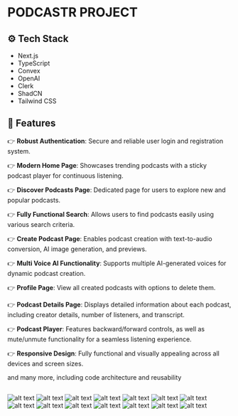 # PODCASTR PROJECT

## <a name="tech-stack">⚙️ Tech Stack</a>

- Next.js
- TypeScript
- Convex
- OpenAI
- Clerk
- ShadCN
- Tailwind CSS

## <a name="features">🔋 Features</a>

👉 **Robust Authentication**: Secure and reliable user login and registration system.

👉 **Modern Home Page**: Showcases trending podcasts with a sticky podcast player for continuous listening.

👉 **Discover Podcasts Page**: Dedicated page for users to explore new and popular podcasts.

👉 **Fully Functional Search**: Allows users to find podcasts easily using various search criteria.

👉 **Create Podcast Page**: Enables podcast creation with text-to-audio conversion, AI image generation, and previews.

👉 **Multi Voice AI Functionality**: Supports multiple AI-generated voices for dynamic podcast creation.

👉 **Profile Page**: View all created podcasts with options to delete them.

👉 **Podcast Details Page**: Displays detailed information about each podcast, including creator details, number of listeners, and transcript.

👉 **Podcast Player**: Features backward/forward controls, as well as mute/unmute functionality for a seamless listening experience.

👉 **Responsive Design**: Fully functional and visually appealing across all devices and screen sizes.

and many more, including code architecture and reusability

##

![alt text](1-Xnip2024-07-08_13-48-55.jpg)
![alt text](2-Xnip2024-07-08_13-49-16.jpg)
![alt text](3-Xnip2024-07-08_13-50-45.jpg)
![alt text](4-Xnip2024-07-08_13-51-29.jpg)
![alt text](5-Xnip2024-07-08_13-51-39.jpg)
![alt text](6-Xnip2024-07-08_13-52-02.jpg)
![alt text](7-Xnip2024-07-08_13-52-21.jpg)
![alt text](8-Xnip2024-07-08_13-52-49.jpg)
![alt text](9-Xnip2024-07-08_13-53-54.jpg)
![alt text](10-Xnip2024-07-08_13-55-18.jpg)
![alt text](11-Xnip2024-07-08_13-57-04.jpg)
![alt text](12-Xnip2024-07-08_13-57-33.jpg)
![alt text](13-Xnip2024-07-08_13-58-05.jpg)
![alt text](14-Xnip2024-07-08_13-58-16.jpg)

